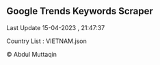 

## Google Trends Keywords Scraper 
 
Last Update 15-04-2023 , 21:47:37

Country List :
VIETNAM.json



© Abdul Muttaqin 
